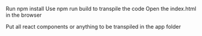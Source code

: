 Run npm install
Use npm run build to transpile the code
Open the index.html in the browser

Put all react components or anything to be transpiled in the app folder

